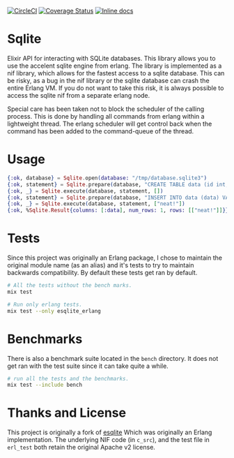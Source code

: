 [![CircleCI](https://circleci.com/gh/Sqlite-Ecto/esqlite.svg?style=svg)](https://circleci.com/gh/Sqlite-Ecto/esqlite)
[![Coverage Status](https://coveralls.io/repos/github/Sqlite-Ecto/esqlite/badge.svg?branch=master)](https://coveralls.io/github/Sqlite-Ecto/esqlite?branch=master)
[![Inline docs](http://inch-ci.org/github/connorrigby/esqlite.svg?branch=master)](http://inch-ci.org/github/connorrigby/esqlite)

# Sqlite
Elixir API for interacting with SQLite databases.
This library allows you to use the accelent sqlite engine from
erlang. The library is implemented as a nif library, which allows for
the fastest access to a sqlite database. This can be risky, as a bug
in the nif library or the sqlite database can crash the entire Erlang
VM. If you do not want to take this risk, it is always possible to
access the sqlite nif from a separate erlang node.

Special care has been taken not to block the scheduler of the calling
process. This is done by handling all commands from erlang within a
lightweight thread. The erlang scheduler will get control back when
the command has been added to the command-queue of the thread.

# Usage
```elixir
{:ok, database} = Sqlite.open(database: "/tmp/database.sqlite3")
{:ok, statement} = Sqlite.prepare(database, "CREATE TABLE data (id int, data text)")
{:ok, _} = Sqlite.execute(database, statement, [])
{:ok, statement} = Sqlite.prepare(database, "INSERT INTO data (data) VALUES ($1)")
{:ok, _} = Sqlite.execute(database, statement, ["neat!"])
{:ok, %Sqlite.Result{columns: [:data], num_rows: 1, rows: [["neat!"]]}} = Sqlite.query(database, "SELECT data FROM data", [])
```

# Tests
Since this project was originally an Erlang package, I chose to maintain the
original module name (as an alias) and it's tests to try to maintain
backwards compatibility. By default these tests get ran by default.

```bash
# All the tests without the bench marks.
mix test

# Run only erlang tests.
mix test --only esqlite_erlang
```

# Benchmarks
There is also a benchmark suite located in the `bench` directory.
It does not get ran with the test suite since it can take quite a while.

```bash
# run all the tests and the benchmarks.
mix test --include bench
```

# Thanks and License
This project is originally a fork of [esqlite](https://github.com/mmzeeman/esqlite)
Which was originally an Erlang implementation. The underlying NIF code (in `c_src`),
and the test file in `erl_test` both retain the original Apache v2 license.
